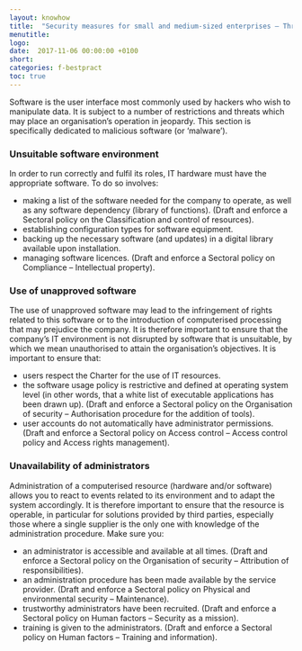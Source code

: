 ```yaml
---
layout: knowhow
title:  "Security measures for small and medium-sized enterprises – Threats to software"
menutitle:
logo:
date:  2017-11-06 00:00:00 +0100
short:
categories: f-bestpract
toc: true
---
```

Software is the user interface most commonly used by hackers who wish to manipulate data. It is subject to a number of restrictions and threats which may place an organisation’s operation in jeopardy. This section is specifically dedicated to malicious software (or ‘malware’).

<h3 class="titre-page">Unsuitable software environment</h3>
In order to run correctly and fulfil its roles, IT hardware must have the appropriate software. To do so involves:

* making a list of the software needed for the company to operate, as well as any software dependency (library of functions). (Draft and enforce a Sectoral policy on the Classification and control of resources).
* establishing configuration types for software equipment.
* backing up the necessary software (and updates) in a digital library available upon installation.
* managing software licences. (Draft and enforce a Sectoral policy on Compliance – Intellectual property).

<h3 class="titre-page">Use of unapproved software</h3>
The use of unapproved software may lead to the infringement of rights related to this software or to the introduction of computerised processing that may prejudice the company. It is therefore important to ensure that the company’s IT environment is not disrupted by software that is unsuitable, by which we mean unauthorised to attain the organisation’s objectives. It is important to ensure that:

* users respect the Charter for the use of IT resources.
* the software usage policy is restrictive and defined at operating system level (in other words, that a white list of executable applications has been drawn up). (Draft and enforce a Sectoral policy on the Organisation of security – Authorisation procedure for the addition of tools).
* user accounts do not automatically have administrator permissions. (Draft and enforce a Sectoral policy on Access control – Access control policy and Access rights management).

<h3 class="titre-page">Unavailability of administrators</h3>
Administration of a computerised resource (hardware and/or software) allows you to react to events related to its environment and to adapt the system accordingly. It is therefore important to ensure that the resource is operable, in particular for solutions provided by third parties, especially those where a single supplier is the only one with knowledge of the administration procedure. Make sure you:

* an administrator is accessible and available at all times. (Draft and enforce a Sectoral policy on the Organisation of security – Attribution of responsibilities).
* an administration procedure has been made available by the service provider. (Draft and enforce a Sectoral policy on Physical and environmental security – Maintenance).
* trustworthy administrators have been recruited. (Draft and enforce a Sectoral policy on Human factors – Security as a mission).
* training is given to the administrators. (Draft and enforce a Sectoral policy on Human factors – Training and information).
